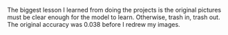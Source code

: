 The  biggest lesson I learned from doing the projects is the original pictures must be clear enough for the model to learn.
Otherwise, trash in, trash out. The original accuracy was 0.038 before I redrew my images. 
